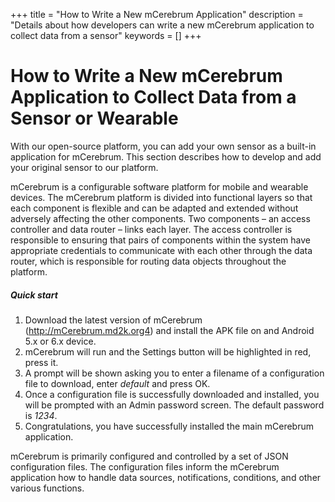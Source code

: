 +++
title = "How to Write a New mCerebrum Application"
description = "Details about how developers can write a new mCerebrum application to collect data from a sensor"
keywords = []
+++

# How to Write a New mCerebrum Application to Collect Data from a Sensor or Wearable

With our open-source platform, you can add your own sensor as a built-in application for mCerebrum. This section describes how to develop and add your original sensor to our platform.

mCerebrum is a configurable software platform for mobile and wearable devices. The mCerebrum platform is divided into functional layers so that each component is flexible and can be adapted and extended without adversely affecting the other components. Two components – an access controller and data router – links each layer. The access controller is responsible to ensuring that pairs of components within the system have appropriate credentials to communicate with each other through the data router, which is responsible for routing data objects throughout the platform.

##### Quick start
1.	Download the latest version of mCerebrum (http://mCerebrum.md2k.org4) and install the APK file on and Android 5.x or 6.x device.
1.	mCerebrum will run and the Settings button will be highlighted in red, press it.
1.	A prompt will be shown asking you to enter a filename of a configuration file to download, enter *default* and press OK.
1.	Once a configuration file is successfully downloaded and installed, you will be prompted with an Admin password screen. The default password is *1234*.
1.	Congratulations, you have successfully installed the main mCerebrum application.

mCerebrum is primarily configured and controlled by a set of JSON configuration files. The configuration files inform the mCerebrum application how to handle data sources, notifications, conditions, and other various functions.

